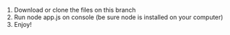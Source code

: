 1. Download or clone the files on this branch
2. Run node app.js on console (be sure node is installed on your computer)
3. Enjoy!

